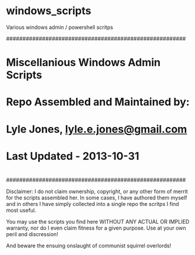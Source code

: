 windows_scripts
===============

Various windows admin / powershell scritps

#######################################################
#
# Miscellanious Windows Admin Scripts
# Repo Assembled and Maintained by: 
# Lyle Jones, lyle.e.jones@gmail.com
# Last Updated - 2013-10-31
#
#######################################################

Disclaimer:  I do not claim ownership, copyright, or any other form of merrit
for the scripts assembled her. In some cases, I have authored them myself and
in others I have simply collected into a single repo the scritps I find most
useful. 

You may use the scripts you find here WITHOUT ANY ACTUAL OR IMPLIED warranty, 
nor do I even claim fitness for a given purpose. Use at your own peril and
discression!

And beware the ensuing onslaught of communist squirrel overlords!
